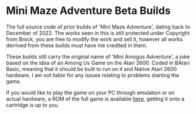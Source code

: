 # Mini Maze Adventure Beta Builds
The full source code of prior builds of 'Mini Maze Adventure', dating back to December of 2022.
The works seen in this is still protected under Copyright from Brock, you are free to modify the work and sell it, however all works derrived from these builds must have me credited in them.

These builds still carry the original name of 'Mini Amogus Adventure', a joke based on the idea of an Among Us Game on the Atari 2600. Coded in BAtari Basic, meaning that it should be built to run on it and Native Atari 2600 hardware, I am not liable for any issues relating to problems starting the game. 

If you would like to play the game on your PC through emulation or on actual hardware, a ROM of the full game is available [here](https://prowoodstuff.itch.io/mini-maze-adventure), getting it onto a cartridge is up to you.
